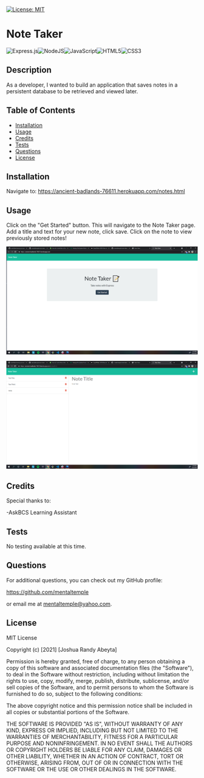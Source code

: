 [![License: MIT](https://img.shields.io/badge/License-MIT-yellow.svg)](https://opensource.org/licenses/MIT)

# Note Taker

<img alt="Express.js" src="https://img.shields.io/badge/express.js-%23404d59.svg?style=for-the-badge&logo=express&logoColor=%2361DAFB"/><img alt="NodeJS" src="https://img.shields.io/badge/node.js-%2343853D.svg?&style=for-the-badge&logo=node.js&logoColor=white"/><img alt="JavaScript" src="https://img.shields.io/badge/javascript-%23323330.svg?&style=for-the-badge&logo=javascript&logoColor=%23F7DF1E"/><img alt="HTML5" src="https://img.shields.io/badge/html5-%23E34F26.svg?&style=for-the-badge&logo=html5&logoColor=white"/><img alt="CSS3" src="https://img.shields.io/badge/css3-%231572B6.svg?&style=for-the-badge&logo=css3&logoColor=white"/>

## Description

As a developer, I wanted to build an application that saves notes in a persistent database to be retrieved and viewed later.

## Table of Contents

- [Installation](#installation)
- [Usage](#usage)
- [Credits](#credits)
- [Tests](#tests)
- [Questions](#questions)
- [License](#license)

## Installation

Navigate to: https://ancient-badlands-76611.herokuapp.com/notes.html

## Usage

Click on the "Get Started" button. This will navigate to the Note Taker page. Add a title and text for your new note, click save. Click on the note to view previously stored notes!

![Homepage screen shot](./Assets/note-taker-home.png)

![Note page screen shot](./Assets/note-taker-notes.png)

## Credits

Special thanks to:

-AskBCS Learning Assistant

## Tests

No testing available at this time.

## Questions

For additional questions, you can check out my GitHub profile:

https://github.com/mentaltemple

or email me at mentaltemple@yahoo.com.

## License

MIT License

Copyright (c) [2021] [Joshua Randy Abeyta]

Permission is hereby granted, free of charge, to any person obtaining a copy
of this software and associated documentation files (the "Software"), to deal
in the Software without restriction, including without limitation the rights
to use, copy, modify, merge, publish, distribute, sublicense, and/or sell
copies of the Software, and to permit persons to whom the Software is
furnished to do so, subject to the following conditions:

The above copyright notice and this permission notice shall be included in all
copies or substantial portions of the Software.

THE SOFTWARE IS PROVIDED "AS IS", WITHOUT WARRANTY OF ANY KIND, EXPRESS OR
IMPLIED, INCLUDING BUT NOT LIMITED TO THE WARRANTIES OF MERCHANTABILITY,
FITNESS FOR A PARTICULAR PURPOSE AND NONINFRINGEMENT. IN NO EVENT SHALL THE
AUTHORS OR COPYRIGHT HOLDERS BE LIABLE FOR ANY CLAIM, DAMAGES OR OTHER
LIABILITY, WHETHER IN AN ACTION OF CONTRACT, TORT OR OTHERWISE, ARISING FROM,
OUT OF OR IN CONNECTION WITH THE SOFTWARE OR THE USE OR OTHER DEALINGS IN THE
SOFTWARE.

```

```

